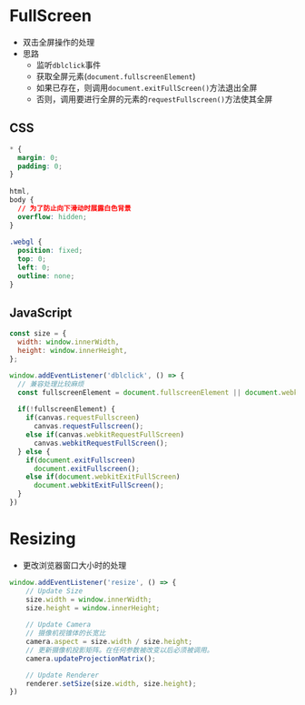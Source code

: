 # FullScreen

- 双击全屏操作的处理
- 思路
	- 监听`dblclick`事件
	- 获取全屏元素(`document.fullscreenElement`)
	- 如果已存在，则调用`document.exitFullScreen()`方法退出全屏
	- 否则，调用要进行全屏的元素的`requestFullscreen()`方法使其全屏

## CSS

```css
* {
  margin: 0;
  padding: 0;
}
  
html,
body {
  // 为了防止向下滑动时展露白色背景
  overflow: hidden;
}
  
.webgl {
  position: fixed;
  top: 0;
  left: 0;
  outline: none;
}
```

## JavaScript

```js
const size = {
  width: window.innerWidth,
  height: window.innerHeight,
};

window.addEventListener('dblclick', () => {
  // 兼容处理比较麻烦
  const fullscreenElement = document.fullscreenElement || document.webkitFullScreenElement;
  
  if(!fullscreenElement) {
    if(canvas.requestFullscreen)
      canvas.requestFullscreen();
    else if(canvas.webkitRequestFullScreen)
      canvas.webkitRequestFullScreen();
  } else {
    if(document.exitFullscreen)
      document.exitFullscreen();
    else if(document.webkitExitFullScreen)
      document.webkitExitFullScreen();
  }
})
```

# Resizing

- 更改浏览器窗口大小时的处理

```js
window.addEventListener('resize', () => {
	// Update Size
	size.width = window.innerWidth;
	size.height = window.innerHeight;
	
    // Update Camera
    // 摄像机视锥体的长宽比
	camera.aspect = size.width / size.height;
	// 更新摄像机投影矩阵。在任何参数被改变以后必须被调用。
	camera.updateProjectionMatrix();

    // Update Renderer
    renderer.setSize(size.width, size.height);
})
```
